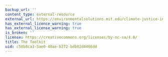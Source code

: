 ```yaml
---
backup_url: ''
content_type: external-resource
external_url: https://environmentalsolutions.mit.edu/climate-justice-instructional-toolkit/
has_external_licence_warning: true
has_external_license_warning: true
is_broken: ''
license: https://creativecommons.org/licenses/by-nc-sa/4.0/
title: The Toolkit
uid: c58b8ca3-5ae0-48ae-b272-bdb02d4466dd
---
```

